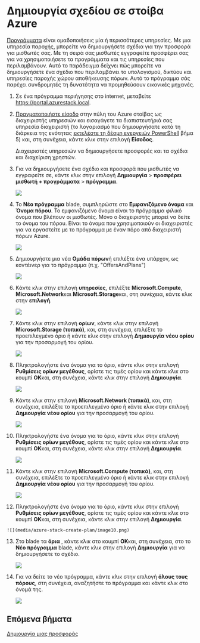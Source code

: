 <properties
    pageTitle="Δημιουργία σχεδίου σε στοίβα Azure | Microsoft Azure"
    description="Ως διαχειριστής υπηρεσιών, δημιουργήστε ένα σχέδιο που σας επιτρέπει να συνδρομητές παροχή εικονικές μηχανές."
    services="azure-stack"
    documentationCenter=""
    authors="ErikjeMS"
    manager="byronr"
    editor=""/>

<tags
    ms.service="azure-stack"
    ms.workload="na"
    ms.tgt_pltfrm="na"
    ms.devlang="na"
    ms.topic="get-started-article"
    ms.date="09/26/2016"
    ms.author="erikje"/>

# <a name="create-a-plan-in-azure-stack"></a>Δημιουργία σχεδίου σε στοίβα Azure

[Προγράμματα](azure-stack-key-features.md#services-plans-offers-and-subscriptions) είναι ομαδοποιήσεις μία ή περισσότερες υπηρεσίες. Με μια υπηρεσία παροχής, μπορείτε να δημιουργήσετε σχέδια για την προσφορά για μισθωτές σας. Με τη σειρά σας μισθωτές εγγραφείτε προσφέρει σας για να χρησιμοποιήσετε τα προγράμματα και τις υπηρεσίες που περιλαμβάνουν. Αυτό το παράδειγμα δείχνει πώς μπορείτε να δημιουργήσετε ένα σχέδιο που περιλαμβάνει το υπολογισμού, δικτύου και υπηρεσίες παροχής χώρου αποθήκευσης πόρων. Αυτό το πρόγραμμα σάς παρέχει συνδρομητές τη δυνατότητα να προμηθεύσουν εικονικές μηχανές.

1.  Σε ένα πρόγραμμα περιήγησης στο internet, μεταβείτε https://portal.azurestack.local.

2.  [Πραγματοποιήστε είσοδο](azure-stack-connect-azure-stack.md#log-in-as-a-service-administrator) στην πύλη του Azure στοίβας ως διαχειριστής υπηρεσιών και εισαγάγετε τα διαπιστευτήριά σας υπηρεσία διαχειριστή (το λογαριασμό που δημιουργήσατε κατά τη διάρκεια της ενότητας [εκτελέστε τη δέσμη ενεργειών PowerShell](azure-stack-run-powershell-script.md) βήμα 5) και, στη συνέχεια, κάντε κλικ στην επιλογή **Είσοδος**.

    Διαχειριστές υπηρεσιών να δημιουργήσετε προσφορές και τα σχέδια και διαχείριση χρηστών.

3.  Για να δημιουργήσετε ένα σχέδιο και προσφορά που μισθωτές να εγγραφείτε σε, κάντε κλικ στην επιλογή **Δημιουργία** > **προσφέρει μισθωτή + προγράμματα** > **πρόγραμμα**.

    ![](media/azure-stack-create-plan/image01.png)

4.  Το **Νέο πρόγραμμα** blade, συμπληρώστε στο **Εμφανιζόμενο όνομα** και **Όνομα πόρου**. Το εμφανιζόμενο όνομα είναι το πρόγραμμα φιλικό όνομα που βλέπουν οι μισθωτές. Μόνο ο διαχειριστής μπορεί να δείτε το όνομα του πόρου. Είναι το όνομα που χρησιμοποιούν οι διαχειριστές για να εργαστείτε με το πρόγραμμα με έναν πόρο από διαχειριστή πόρων Azure.

    ![](media/azure-stack-create-plan/image02.png)

5.  Δημιουργήστε μια νέα **Ομάδα πόρων**ή επιλέξτε ένα υπάρχον, ως κοντέινερ για το πρόγραμμα (π.χ. "OffersAndPlans")

    ![](media/azure-stack-create-plan/image02a.png)

6.  Κάντε κλικ στην επιλογή **υπηρεσίες**, επιλέξτε **Microsoft.Compute**, **Microsoft.Network**και **Microsoft.Storage**και, στη συνέχεια, κάντε κλικ στην **επιλογή**.

    ![](media/azure-stack-create-plan/image03.png)

7.  Κάντε κλικ στην επιλογή **ορίων**, κάντε κλικ στην επιλογή **Microsoft.Storage (τοπικά)**, και, στη συνέχεια, επιλέξτε το προεπιλεγμένο όριο ή κάντε κλικ στην επιλογή **Δημιουργία νέου ορίου** για την προσαρμογή του ορίου.

    ![](media/azure-stack-create-plan/image04.png)

8.  Πληκτρολογήστε ένα όνομα για το όριο, κάντε κλικ στην επιλογή **Ρυθμίσεις ορίων μεγέθους**, ορίστε τις τιμές ορίου και κάντε κλικ στο κουμπί **OK**και, στη συνέχεια, κάντε κλικ στην επιλογή **Δημιουργία**.

    ![](media/azure-stack-create-plan/image06.png)

9. Κάντε κλικ στην επιλογή **Microsoft.Network (τοπικά)**, και, στη συνέχεια, επιλέξτε το προεπιλεγμένο όριο ή κάντε κλικ στην επιλογή **Δημιουργία νέου ορίου** για την προσαρμογή του ορίου.

    ![](media/azure-stack-create-plan/image07.png)

10. Πληκτρολογήστε ένα όνομα για το όριο, κάντε κλικ στην επιλογή **Ρυθμίσεις ορίων μεγέθους**, ορίστε τις τιμές ορίου και κάντε κλικ στο κουμπί **OK**και, στη συνέχεια, κάντε κλικ στην επιλογή **Δημιουργία**.

    ![](media/azure-stack-create-plan/image08.png)

11. Κάντε κλικ στην επιλογή **Microsoft.Compute (τοπικά)**, και, στη συνέχεια, επιλέξτε το προεπιλεγμένο όριο ή κάντε κλικ στην επιλογή **Δημιουργία νέου ορίου** για την προσαρμογή του ορίου.

    ![](media/azure-stack-create-plan/image09.png)

12.  Πληκτρολογήστε ένα όνομα για το όριο, κάντε κλικ στην επιλογή **Ρυθμίσεις ορίων μεγέθους**, ορίστε τις τιμές ορίου και κάντε κλικ στο κουμπί **OK**και, στη συνέχεια, κάντε κλικ στην επιλογή **Δημιουργία**.

    ![](media/azure-stack-create-plan/image10.png)

13. Στο blade τα **όρια** , κάντε κλικ στο κουμπί **OK**και, στη συνέχεια, στο το **Νέο πρόγραμμα** blade, κάντε κλικ στην επιλογή **Δημιουργία** για να δημιουργήσετε το σχέδιο.

    ![](media/azure-stack-create-plan/image11.png)

14. Για να δείτε το νέο πρόγραμμα, κάντε κλικ στην επιλογή **όλους τους πόρους**, στη συνέχεια, αναζητήστε το πρόγραμμα και κάντε κλικ στο όνομά της.

    ![](media/azure-stack-create-plan/image12.png)

## <a name="next-steps"></a>Επόμενα βήματα

[Δημιουργία μιας προσφοράς](azure-stack-create-offer.md)
